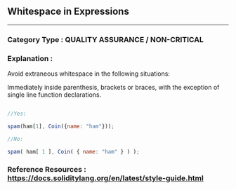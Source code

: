 ##  Whitespace in Expressions


---

### **Category Type** : QUALITY ASSURANCE / NON-CRITICAL


### **Explanation** : 

Avoid extraneous whitespace in the following situations:

Immediately inside parenthesis, brackets or braces, with the exception of single line function declarations.



```javascript

//Yes:

spam(ham[1], Coin({name: "ham"}));

//No:

spam( ham[ 1 ], Coin( { name: "ham" } ) );


```


### **Reference Resources** : https://docs.soliditylang.org/en/latest/style-guide.html

